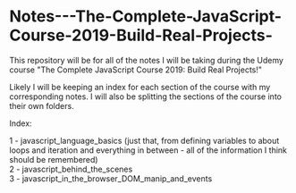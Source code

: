 # Notes---The-Complete-JavaScript-Course-2019-Build-Real-Projects-
This repository will be for all of the notes I will be taking during the Udemy course "The Complete JavaScript Course 2019: Build Real Projects!"

Likely I will be keeping an index for each section of the course with my corresponding notes. I will also be splitting the sections of the course into their own folders.

Index:

1 - javascript_language_basics (just that, from defining variables to about loops and iteration and everything in between - all of the information I think should be remembered)<br>
2 - javascript_behind_the_scenes<br>
3 - javascript_in_the_browser_DOM_manip_and_events<br>
